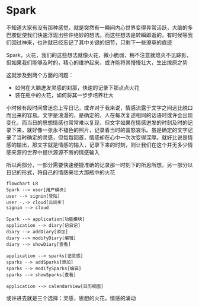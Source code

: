 # Spark
不知道大家有没有那种感觉，就是突然有一瞬间内心世界变得异常活跃，大脑的多巴胺促使我们快速浮现出些许绝妙的想法。而这些想法是转瞬即逝的，有时候等我们回过神来，也许就已经忘记了其中关键的细节，只剩下一些潦草的痕迹

Spark，火花，我们的这些想法就像火花，微小脆弱，稍不注意就熄灭不见踪影，但如果我们能够及时的，精心的维护起来，或许能将其慢慢壮大，生出燎原之势

这就涉及到两个方面的问题：

- 如何在大脑迸发灵感的刹那，快速的记录下那点点火花
- 装在瓶中的火花，如何将其一步步培养壮大



小时候有段时间曾迷恋上写日记，或许对于我来说，情感流露于文字之间远比脱口而出来的容易。文字是浪漫的，是确定的，人在每次复述相同的话语时或许会出现变化，而当日的思想情感也常常难以复现，但文字如果在情感迸发的时刻及时的记录下来，就好像一张永不褪色的照片，记录着当时的喜怒哀乐。虽是确定的文字记录了当时确定的灵感，但每每回首，情感却在心中一次次变得深厚。就好比说是情感的输出，那文字就是情感的输入，记录下来的时刻，则让我们在这个并无多少情感来源的世界中提供源源不断的情感输入

所以两部分，一部分需要快速便捷准确的记录那一时刻下的所思所想，另一部分以日记的形式，将自己的情感来壮大那瓶中的火花

```mermaid
flowchart LR
Spark --> user[用户模块]
user --> signin[登陆]
user -.-> cloud[云同步]
signin --> cloud

Spark --> application[功能模块]
application --> diary[记日记]
diary --> addDiary[添加]
diary --> modifyDiary[编辑]
diary --> showDiary[查看]

application --> sparks[记灵感]
sparks --> addSparks[添加]
sparks --> modifySparks[编辑]
sparks --> showSparks[查看]

application --> calendarView[日历视图]

```

或许进去就是三个选择：灵感，思想的火花，情感的涌动

